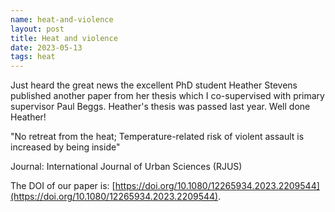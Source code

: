 ```yaml
--- 
name: heat-and-violence
layout: post
title: Heat and violence
date: 2023-05-13
tags: heat
---
```



Just heard the great news the excellent PhD student Heather Stevens published another paper from her thesis which I co-supervised with primary supervisor Paul Beggs. Heather's thesis was passed last year. Well done Heather!

"No retreat from the heat; Temperature-related risk of violent assault is increased by being inside"

Journal: International Journal of Urban Sciences (RJUS)

The DOI of our paper is: [https://doi.org/10.1080/12265934.2023.2209544](https://doi.org/10.1080/12265934.2023.2209544).
